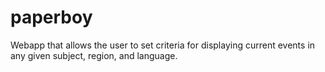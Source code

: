 # paperboy
Webapp that allows the user to set criteria for displaying current events in any given subject, region, and language.
